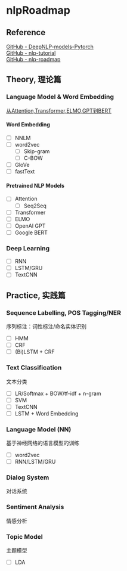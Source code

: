 # nlpRoadmap

## Reference
[GitHub - DeepNLP-models-Pytorch](https://github.com/huankiki/DeepNLP-models-Pytorch)  
[GitHub - nlp-tutorial](https://github.com/huankiki/nlp-tutorial)  
[GitHub - nlp-roadmap](https://github.com/HaveTwoBrush/nlp-roadmap)  

## Theory, 理论篇
### Language Model & Word Embedding
[从Attention,Transformer,ELMO,GPT到BERT](http://www.bdpt.net/cn/2019/01/22/%E6%B7%B1%E5%BA%A6%E5%AD%A6%E4%B9%A0%EF%BC%9A%E5%89%8D%E6%B2%BF%E6%8A%80%E6%9C%AF-%E4%BB%8Eattentiontransformerelmogpt%E5%88%B0bert/)
#### Word Embedding
- [ ] NNLM
- [ ] word2vec
  - [ ] Skip-gram
  - [ ] C-BOW
- [ ] GloVe
- [ ] fastText
#### Pretrained NLP Models
- [ ] Attention
  - [ ] Seq2Seq
- [ ] Transformer
- [ ] ELMO
- [ ] OpenAI GPT
- [ ] Google BERT

### Deep Learning
- [ ] RNN
- [ ] LSTM/GRU
- [ ] TextCNN

## Practice, 实践篇
### Sequence Labelling, POS Tagging/NER
序列标注：词性标注/命名实体识别
- [ ] HMM
- [ ] CRF
- [ ] (Bi)LSTM + CRF

### Text Classification
文本分类
- [ ] LR/Softmax + BOW/tf-idf + n-gram
- [ ] SVM
- [ ] TextCNN
- [ ] LSTM + Word Embedding

### Language Model (NN)
基于神经网络的语言模型的训练
- [ ] word2vec
- [ ] RNN/LSTM/GRU

### Dialog System
对话系统

### Sentiment Analysis
情感分析

### Topic Model
主题模型
- [ ] LDA

